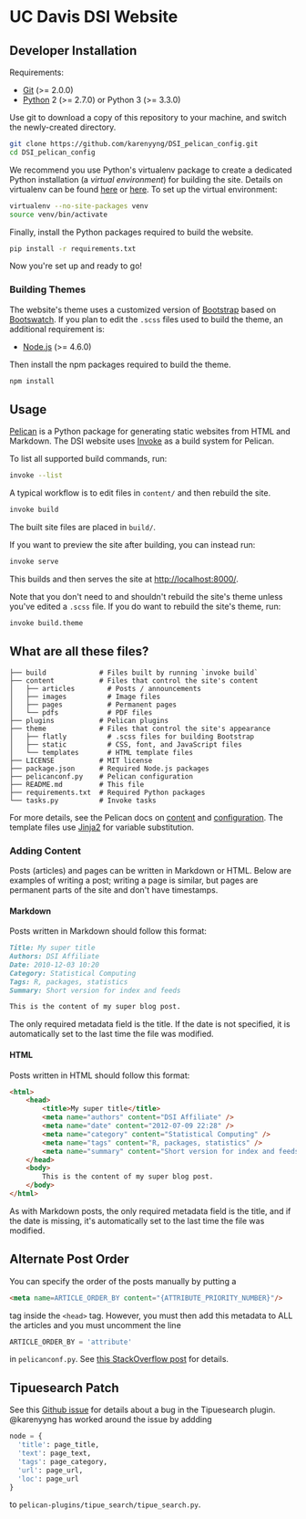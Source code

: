 # UC Davis DSI Website

## Developer Installation

Requirements:

* [Git](https://git-scm.com/) (>= 2.0.0)
* [Python](https://www.python.org/) 2 (>= 2.7.0) or Python 3 (>= 3.3.0)

Use git to download a copy of this repository to your machine, and switch the
newly-created directory.
```bash
git clone https://github.com/karenyyng/DSI_pelican_config.git
cd DSI_pelican_config
```

We recommend you use Python's virtualenv package to create a dedicated Python
installation (a _virtual environment_) for building the site. Details on
virtualenv can be found [here][virtualenv] or [here][virtualenv-karen]. To set
up the virtual environment:
```bash
virtualenv --no-site-packages venv
source venv/bin/activate
```

Finally, install the Python packages required to build the website.
```bash
pip install -r requirements.txt  
```

Now you're set up and ready to go!

[virtualenv]: http://docs.python-guide.org/en/latest/dev/virtualenvs/
[virtualenv-karen]: http://karenyyng.github.io/using-virtualenv-for-safeguarding-research-project-dependencies.html


### Building Themes

The website's theme uses a customized version of [Bootstrap][] based on
[Bootswatch][]. If you plan to edit the `.scss` files used to build the theme,
an additional requirement is:

* [Node.js](https://nodejs.org/) (>= 4.6.0)

Then install the npm packages required to build the theme.
```bash
npm install
```

[Bootstrap]: http://getbootstrap.com/
[Bootswatch]: http://bootswatch.com/


## Usage

[Pelican][] is a Python package for generating static websites from HTML and
Markdown. The DSI website uses [Invoke][] as a build system for Pelican.

To list all supported build commands, run:
```bash
invoke --list
```

A typical workflow is to edit files in `content/` and then rebuild the site.
```bash
invoke build
```
The built site files are placed in `build/`.

If you want to preview the site after building, you can instead run:
```bash
invoke serve
```
This builds and then serves the site at <http://localhost:8000/>.

Note that you don't need to and shouldn't rebuild the site's theme unless
you've edited a `.scss` file. If you do want to rebuild the site's theme, run:
```bash
invoke build.theme
```

[Pelican]: http://docs.getpelican.com/en/stable/
[Invoke]: http://www.pyinvoke.org/


## What are all these files?

```
├── build             # Files built by running `invoke build`
├── content           # Files that control the site's content
│   ├── articles        # Posts / announcements
│   ├── images          # Image files
│   ├── pages           # Permanent pages
│   └── pdfs            # PDF files
├── plugins           # Pelican plugins
├── theme             # Files that control the site's appearance
│   ├── flatly          # .scss files for building Bootstrap
│   ├── static          # CSS, font, and JavaScript files
│   └── templates       # HTML template files
├── LICENSE           # MIT license
├── package.json      # Required Node.js packages
├── pelicanconf.py    # Pelican configuration
├── README.md         # This file
├── requirements.txt  # Required Python packages
└── tasks.py          # Invoke tasks
```

For more details, see the Pelican docs on [content][pelican-content] and
[configuration][pelican-conf]. The template files use [Jinja2][] for variable
substitution.

[pelican-content]: http://docs.getpelican.com/en/3.6.3/content.html
[pelican-conf]: docs.getpelican.com/en/3.6.3/settings.html
[Jinja2]: http://jinja.pocoo.org/docs/
[pelican-plugins]: https://github.com/getpelican/pelican-plugins

### Adding Content

Posts (articles) and pages can be written in Markdown or HTML. Below are
examples of writing a post; writing a page is similar, but pages are permanent
parts of the site and don't have timestamps.

#### Markdown

Posts written in Markdown should follow this format:
```markdown
Title: My super title
Authors: DSI Affiliate
Date: 2010-12-03 10:20
Category: Statistical Computing
Tags: R, packages, statistics
Summary: Short version for index and feeds

This is the content of my super blog post.
```
The only required metadata field is the title. If the date is not specified, it
is automatically set to the last time the file was modified.

#### HTML

Posts written in HTML should follow this format:
```html
<html>
    <head>
        <title>My super title</title>
        <meta name="authors" content="DSI Affiliate" />
        <meta name="date" content="2012-07-09 22:28" />
        <meta name="category" content="Statistical Computing" />
        <meta name="tags" content="R, packages, statistics" />
        <meta name="summary" content="Short version for index and feeds" />
    </head>
    <body>
        This is the content of my super blog post.
    </body>
</html>
```
As with Markdown posts, the only required metadata field is the title, and if
the date is missing, it's automatically set to the last time the file was
modified.


## Alternate Post Order

You can specify the order of the posts manually by putting a
```html
<meta name=ARTICLE_ORDER_BY content="{ATTRIBUTE_PRIORITY_NUMBER}"/>
```
tag inside the `<head>` tag. However, you must then add this metadata to ALL
the articles and you must uncomment the line
```python
ARTICLE_ORDER_BY = 'attribute'
```
in `pelicanconf.py`. See [this StackOverflow post][post-order] for details.
  
[post-order]: http://stackoverflow.com/questions/18520046/how-can-i-control-the-order-of-pages-from-within-a-pelican-article-category


## Tipuesearch Patch
See this [Github issue](https://github.com/talha131/pelican-elegant/issues/147)
for details about a bug in the Tipuesearch plugin. @karenyyng has worked around
the issue by addding
```python
node = {
  'title': page_title,
  'text': page_text,
  'tags': page_category,
  'url': page_url,
  'loc': page_url
} 
```
to `pelican-plugins/tipue_search/tipue_search.py`.




